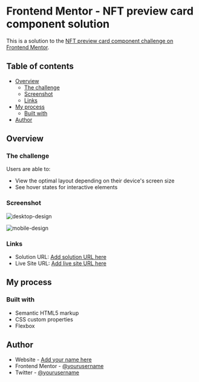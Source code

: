 # Frontend Mentor - NFT preview card component solution

This is a solution to the [NFT preview card component challenge on Frontend Mentor](https://www.frontendmentor.io/challenges/nft-preview-card-component-SbdUL_w0U). 

## Table of contents

- [Overview](#overview)
  - [The challenge](#the-challenge)
  - [Screenshot](#screenshot)
  - [Links](#links)
- [My process](#my-process)
  - [Built with](#built-with)
- [Author](#author)

## Overview

### The challenge

Users are able to:

- View the optimal layout depending on their device's screen size
- See hover states for interactive elements

### Screenshot

![desktop-design](https://user-images.githubusercontent.com/75266766/214050330-589e9507-c413-408b-b512-de7d1a0bb6bf.jpg)

![mobile-design](https://user-images.githubusercontent.com/75266766/214050390-7c0e106a-a87d-40ee-9a9b-ca7702d7c02c.jpg)

### Links

- Solution URL: [Add solution URL here](https://github.com/Cozyamy/nft-preview-card.git)
- Live Site URL: [Add live site URL here](https://cozyamy.github.io/nft-preview-card/)

## My process

### Built with

- Semantic HTML5 markup
- CSS custom properties
- Flexbox

## Author

- Website - [Add your name here](https://cozyamy.github.io/Cozy_Portfolio/)
- Frontend Mentor - [@yourusername](https://www.frontendmentor.io/profile/Cozyamy)
- Twitter - [@yourusername](https://www.twitter.com/AmyyCozy)
